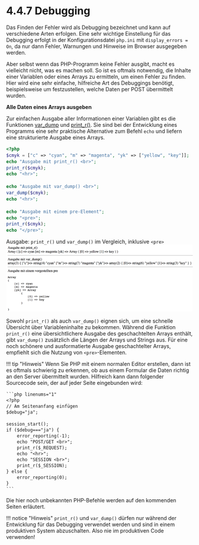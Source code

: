 # 4.4.7 Debugging

Das Finden der Fehler wird als Debugging bezeichnet und kann auf verschiedene Arten erfolgen. Eine sehr wichtige Einstellung für das Debugging erfolgt in der Konfigurationsdatei `php.ini` mit `display_errors = On`, da nur dann Fehler, Warnungen und Hinweise im Browser ausgegeben werden.

Aber selbst wenn das PHP-Programm keine Fehler ausgibt, macht es vielleicht nicht, was es machen soll. So ist es oftmals notwendig, die Inhalte einer Variablen oder eines Arrays zu ermitteln, um einen Fehler zu finden. Hier wird eine sehr einfache, hilfreiche Art des Debuggings benötigt, beispielsweise um festzustellen, welche Daten per POST übermittelt wurden.

**Alle Daten eines Arrays ausgeben**

Zur einfachen Ausgabe aller Informationen einer Variablen gibt es die Funktionen [var_dump](http://php.net/manual/de/function.var-dump.php) und [print_r()](http://php.net/manual/de/function.print-r.php). Sie sind bei der Entwicklung eines Programms eine sehr praktische Alternative zum Befehl `echo` und liefern eine strukturierte Ausgabe eines Arrays.

```php linenums="1"
<?php
$cmyk = ["c" => "cyan", "m" => "magenta", "yk" => ["yellow", "key"]];
echo "Ausgabe mit print_r() <br>";
print_r($cmyk);
echo "<hr>";

echo "Ausgabe mit var_dump() <br>";
var_dump($cmyk);
echo "<hr>";

echo "Ausgabe mit einem pre-Element";
echo "<pre>";
print_r($cmyk);
echo "</pre>";
```

Ausgabe: `print_r()` und `var_dump()` im Vergleich, inklusive `<pre>`
![print_r() und var_dump() im Vergleich, inklusive pre](media/650px-Bildschirmfoto_2018-06-03_um_11.32.14.png)

Sowohl `print_r()` als auch `var_dump()` eignen sich, um eine schnelle Übersicht über Variableninhalte zu bekommen. Während die Funktion `print_r()` eine übersichtlichere Ausgabe des geschachtelten Arrays enthält, gibt `var_dump()` zusätzlich die Längen der Arrays und Strings aus. Für eine noch schönere und ausformatierte Ausgabe geschachtelter Arrays, empfiehlt sich die Nutzung von `<pre>`-Elementen.

!!! tip "Hinweis"
    Wenn Sie PHP mit einem normalen Editor erstellen, dann ist es oftmals schwierig zu erkennen, ob aus einem Formular die Daten richtig an den Server übermittelt wurden. Hilfreich kann dann folgender Sourcecode sein, der auf jeder Seite eingebunden wird:

    ```php linenums="1"
    <?php
    // Am Seitenanfang einfügen
    $debug="ja";

    session_start();
    if ($debug==="ja") {
        error_reporting(-1);
        echo "POST/GET <br>";
        print_r($_REQUEST);        
        echo "<hr>";
        echo "SESSION <br>";
        print_r($_SESSION);  
    } else {
        error_reporting(0);  
    }
    ```

Die hier noch unbekannten PHP-Befehle werden auf den kommenden Seiten erläutert.

!!! notice "Hinweis"
    `print_r()` und `var_dump()` dürfen nur während der Entwicklung für das Debugging verwendet werden und sind in einem produktiven System abzuschalten. Also nie im produktiven Code verwenden!
